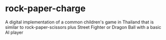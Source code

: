 # rock-paper-charge
A digital implementation of a common children's game in Thailand that is similar to rock-paper-scissors plus Street Fighter or Dragon Ball with a basic AI player

